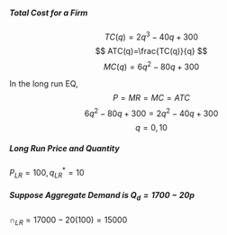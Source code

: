 ##### Total Cost for a Firm
$$
TC(q)
=2q^3-40q +300
$$
$$
ATC(q)=\frac{TC(q)}{q}
$$
$$
MC(q) = 6q^2-80q+300
$$

In the long run EQ, $$
P=MR=MC=ATC
$$$$
6q^2-80q+300=2q^2-40q+300
$$
$$
q=0,10
$$
##### Long Run Price and Quantity
$P_{LR}=100,q^*_{LR}=10$

##### Suppose Aggregate Demand is $Q_{d}=1700-20p$
$\cap_{LR} = 17000-20(100) = 15000$
